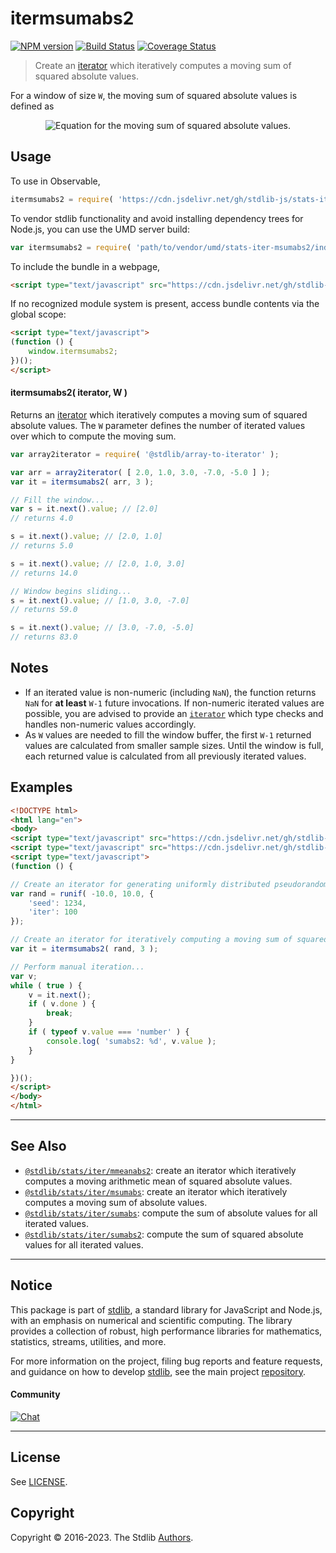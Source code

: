 <!--

@license Apache-2.0

Copyright (c) 2019 The Stdlib Authors.

Licensed under the Apache License, Version 2.0 (the "License");
you may not use this file except in compliance with the License.
You may obtain a copy of the License at

   http://www.apache.org/licenses/LICENSE-2.0

Unless required by applicable law or agreed to in writing, software
distributed under the License is distributed on an "AS IS" BASIS,
WITHOUT WARRANTIES OR CONDITIONS OF ANY KIND, either express or implied.
See the License for the specific language governing permissions and
limitations under the License.

-->

# itermsumabs2

[![NPM version][npm-image]][npm-url] [![Build Status][test-image]][test-url] [![Coverage Status][coverage-image]][coverage-url] <!-- [![dependencies][dependencies-image]][dependencies-url] -->

> Create an [iterator][mdn-iterator-protocol] which iteratively computes a moving sum of squared absolute values.

<section class="intro">

For a window of size `W`, the moving sum of squared absolute values is defined as

<!-- <equation class="equation" label="eq:moving_sum_squared_absolute_values" align="center" raw="s = \sum_{i=0}^{W-1} x_i^2" alt="Equation for the moving sum of squared absolute values."> -->

<div class="equation" align="center" data-raw-text="s = \sum_{i=0}^{W-1} x_i^2" data-equation="eq:moving_sum_squared_absolute_values">
    <img src="https://cdn.jsdelivr.net/gh/stdlib-js/stdlib@601912bba7cacd1e1ffed3583e9b86e6383b4202/lib/node_modules/@stdlib/stats/iter/msumabs2/docs/img/equation_moving_sum_squared_absolute_values.svg" alt="Equation for the moving sum of squared absolute values.">
    <br>
</div>

<!-- </equation> -->

</section>

<!-- /.intro -->

<!-- Package usage documentation. -->



<section class="usage">

## Usage

To use in Observable,

```javascript
itermsumabs2 = require( 'https://cdn.jsdelivr.net/gh/stdlib-js/stats-iter-msumabs2@umd/browser.js' )
```

To vendor stdlib functionality and avoid installing dependency trees for Node.js, you can use the UMD server build:

```javascript
var itermsumabs2 = require( 'path/to/vendor/umd/stats-iter-msumabs2/index.js' )
```

To include the bundle in a webpage,

```html
<script type="text/javascript" src="https://cdn.jsdelivr.net/gh/stdlib-js/stats-iter-msumabs2@umd/browser.js"></script>
```

If no recognized module system is present, access bundle contents via the global scope:

```html
<script type="text/javascript">
(function () {
    window.itermsumabs2;
})();
</script>
```

#### itermsumabs2( iterator, W )

Returns an [iterator][mdn-iterator-protocol] which iteratively computes a moving sum of squared absolute values. The `W` parameter defines the number of iterated values over which to compute the moving sum.

```javascript
var array2iterator = require( '@stdlib/array-to-iterator' );

var arr = array2iterator( [ 2.0, 1.0, 3.0, -7.0, -5.0 ] );
var it = itermsumabs2( arr, 3 );

// Fill the window...
var s = it.next().value; // [2.0]
// returns 4.0

s = it.next().value; // [2.0, 1.0]
// returns 5.0

s = it.next().value; // [2.0, 1.0, 3.0]
// returns 14.0

// Window begins sliding...
s = it.next().value; // [1.0, 3.0, -7.0]
// returns 59.0

s = it.next().value; // [3.0, -7.0, -5.0]
// returns 83.0
```

</section>

<!-- /.usage -->

<!-- Package usage notes. Make sure to keep an empty line after the `section` element and another before the `/section` close. -->

<section class="notes">

## Notes

-   If an iterated value is non-numeric (including `NaN`), the function returns `NaN` for **at least** `W-1` future invocations. If non-numeric iterated values are possible, you are advised to provide an [`iterator`][mdn-iterator-protocol] which type checks and handles non-numeric values accordingly.
-   As `W` values are needed to fill the window buffer, the first `W-1` returned values are calculated from smaller sample sizes. Until the window is full, each returned value is calculated from all previously iterated values.

</section>

<!-- /.notes -->

<!-- Package usage examples. -->

<section class="examples">

## Examples

<!-- eslint no-undef: "error" -->

```html
<!DOCTYPE html>
<html lang="en">
<body>
<script type="text/javascript" src="https://cdn.jsdelivr.net/gh/stdlib-js/random-iter-uniform@umd/browser.js"></script>
<script type="text/javascript" src="https://cdn.jsdelivr.net/gh/stdlib-js/stats-iter-msumabs2@umd/browser.js"></script>
<script type="text/javascript">
(function () {

// Create an iterator for generating uniformly distributed pseudorandom numbers:
var rand = runif( -10.0, 10.0, {
    'seed': 1234,
    'iter': 100
});

// Create an iterator for iteratively computing a moving sum of squared absolute values:
var it = itermsumabs2( rand, 3 );

// Perform manual iteration...
var v;
while ( true ) {
    v = it.next();
    if ( v.done ) {
        break;
    }
    if ( typeof v.value === 'number' ) {
        console.log( 'sumabs2: %d', v.value );
    }
}

})();
</script>
</body>
</html>
```

</section>

<!-- /.examples -->

<!-- Section to include cited references. If references are included, add a horizontal rule *before* the section. Make sure to keep an empty line after the `section` element and another before the `/section` close. -->

<section class="references">

</section>

<!-- /.references -->

<!-- Section for related `stdlib` packages. Do not manually edit this section, as it is automatically populated. -->

<section class="related">

* * *

## See Also

-   <span class="package-name">[`@stdlib/stats/iter/mmeanabs2`][@stdlib/stats/iter/mmeanabs2]</span><span class="delimiter">: </span><span class="description">create an iterator which iteratively computes a moving arithmetic mean of squared absolute values.</span>
-   <span class="package-name">[`@stdlib/stats/iter/msumabs`][@stdlib/stats/iter/msumabs]</span><span class="delimiter">: </span><span class="description">create an iterator which iteratively computes a moving sum of absolute values.</span>
-   <span class="package-name">[`@stdlib/stats/iter/sumabs`][@stdlib/stats/iter/sumabs]</span><span class="delimiter">: </span><span class="description">compute the sum of absolute values for all iterated values.</span>
-   <span class="package-name">[`@stdlib/stats/iter/sumabs2`][@stdlib/stats/iter/sumabs2]</span><span class="delimiter">: </span><span class="description">compute the sum of squared absolute values for all iterated values.</span>

</section>

<!-- /.related -->

<!-- Section for all links. Make sure to keep an empty line after the `section` element and another before the `/section` close. -->


<section class="main-repo" >

* * *

## Notice

This package is part of [stdlib][stdlib], a standard library for JavaScript and Node.js, with an emphasis on numerical and scientific computing. The library provides a collection of robust, high performance libraries for mathematics, statistics, streams, utilities, and more.

For more information on the project, filing bug reports and feature requests, and guidance on how to develop [stdlib][stdlib], see the main project [repository][stdlib].

#### Community

[![Chat][chat-image]][chat-url]

---

## License

See [LICENSE][stdlib-license].


## Copyright

Copyright &copy; 2016-2023. The Stdlib [Authors][stdlib-authors].

</section>

<!-- /.stdlib -->

<!-- Section for all links. Make sure to keep an empty line after the `section` element and another before the `/section` close. -->

<section class="links">

[npm-image]: http://img.shields.io/npm/v/@stdlib/stats-iter-msumabs2.svg
[npm-url]: https://npmjs.org/package/@stdlib/stats-iter-msumabs2

[test-image]: https://github.com/stdlib-js/stats-iter-msumabs2/actions/workflows/test.yml/badge.svg?branch=main
[test-url]: https://github.com/stdlib-js/stats-iter-msumabs2/actions/workflows/test.yml?query=branch:main

[coverage-image]: https://img.shields.io/codecov/c/github/stdlib-js/stats-iter-msumabs2/main.svg
[coverage-url]: https://codecov.io/github/stdlib-js/stats-iter-msumabs2?branch=main

<!--

[dependencies-image]: https://img.shields.io/david/stdlib-js/stats-iter-msumabs2.svg
[dependencies-url]: https://david-dm.org/stdlib-js/stats-iter-msumabs2/main

-->

[chat-image]: https://img.shields.io/gitter/room/stdlib-js/stdlib.svg
[chat-url]: https://gitter.im/stdlib-js/stdlib/

[stdlib]: https://github.com/stdlib-js/stdlib

[stdlib-authors]: https://github.com/stdlib-js/stdlib/graphs/contributors

[umd]: https://github.com/umdjs/umd
[es-module]: https://developer.mozilla.org/en-US/docs/Web/JavaScript/Guide/Modules

[deno-url]: https://github.com/stdlib-js/stats-iter-msumabs2/tree/deno
[umd-url]: https://github.com/stdlib-js/stats-iter-msumabs2/tree/umd
[esm-url]: https://github.com/stdlib-js/stats-iter-msumabs2/tree/esm
[branches-url]: https://github.com/stdlib-js/stats-iter-msumabs2/blob/main/branches.md

[stdlib-license]: https://raw.githubusercontent.com/stdlib-js/stats-iter-msumabs2/main/LICENSE

[mdn-iterator-protocol]: https://developer.mozilla.org/en-US/docs/Web/JavaScript/Reference/Iteration_protocols#The_iterator_protocol

<!-- <related-links> -->

[@stdlib/stats/iter/mmeanabs2]: https://github.com/stdlib-js/stats-iter-mmeanabs2/tree/umd

[@stdlib/stats/iter/msumabs]: https://github.com/stdlib-js/stats-iter-msumabs/tree/umd

[@stdlib/stats/iter/sumabs]: https://github.com/stdlib-js/stats-iter-sumabs/tree/umd

[@stdlib/stats/iter/sumabs2]: https://github.com/stdlib-js/stats-iter-sumabs2/tree/umd

<!-- </related-links> -->

</section>

<!-- /.links -->
